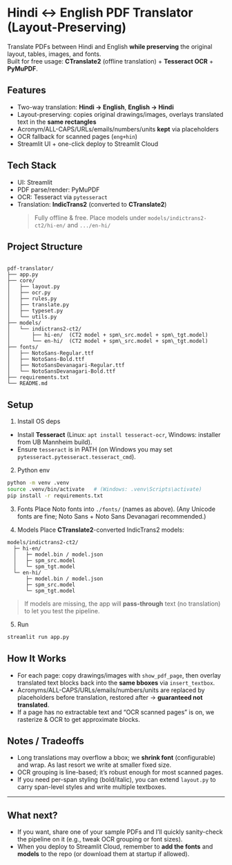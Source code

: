 # Hindi ↔ English PDF Translator (Layout-Preserving)

Translate PDFs between Hindi and English **while preserving** the original layout, tables, images, and fonts.  
Built for free usage: **CTranslate2** (offline translation) + **Tesseract OCR** + **PyMuPDF**.

## Features
- Two-way translation: **Hindi → English**, **English → Hindi**
- Layout-preserving: copies original drawings/images, overlays translated text in the **same rectangles**
- Acronym/ALL-CAPS/URLs/emails/numbers/units **kept** via placeholders
- OCR fallback for scanned pages (`eng+hin`)
- Streamlit UI + one-click deploy to Streamlit Cloud

## Tech Stack
- UI: Streamlit
- PDF parse/render: PyMuPDF
- OCR: Tesseract via `pytesseract`
- Translation: **IndicTrans2** (converted to **CTranslate2**)  
  > Fully offline & free. Place models under `models/indictrans2-ct2/hi-en/` and `.../en-hi/`

## Project Structure
```

pdf-translator/
├── app.py
├── core/
│   ├── layout.py
│   ├── ocr.py
│   ├── rules.py
│   ├── translate.py
│   ├── typeset.py
│   └── utils.py
├── models/
│   └── indictrans2-ct2/
│       ├── hi-en/  (CT2 model + spm\_src.model + spm\_tgt.model)
│       └── en-hi/  (CT2 model + spm\_src.model + spm\_tgt.model)
├── fonts/
│   ├── NotoSans-Regular.ttf
│   ├── NotoSans-Bold.ttf
│   ├── NotoSansDevanagari-Regular.ttf
│   └── NotoSansDevanagari-Bold.ttf
├── requirements.txt
└── README.md

````

## Setup

1) Install OS deps
- Install **Tesseract** (Linux: `apt install tesseract-ocr`, Windows: installer from UB Mannheim build).
- Ensure `tesseract` is in PATH (on Windows you may set `pytesseract.pytesseract.tesseract_cmd`).

2) Python env
```bash
python -m venv .venv
source .venv/bin/activate   # (Windows: .venv\Scripts\activate)
pip install -r requirements.txt
````

3. Fonts
   Place Noto fonts into `./fonts/` (names as above).
   (Any Unicode fonts are fine; Noto Sans + Noto Sans Devanagari recommended.)

4. Models
   Place **CTranslate2**-converted IndicTrans2 models:

```
models/indictrans2-ct2/
  ├─ hi-en/
  │   ├─ model.bin / model.json
  │   ├─ spm_src.model
  │   └─ spm_tgt.model
  └─ en-hi/
      ├─ model.bin / model.json
      ├─ spm_src.model
      └─ spm_tgt.model
```

> If models are missing, the app will **pass-through** text (no translation) to let you test the pipeline.

5. Run

```bash
streamlit run app.py
```

## How It Works

* For each page: copy drawings/images with `show_pdf_page`, then overlay translated text blocks back into the **same bboxes** via `insert_textbox`.
* Acronyms/ALL-CAPS/URLs/emails/numbers/units are replaced by placeholders before translation, restored after → **guaranteed not translated**.
* If a page has no extractable text and “OCR scanned pages” is on, we rasterize & OCR to get approximate blocks.

## Notes / Tradeoffs

* Long translations may overflow a bbox; we **shrink font** (configurable) and wrap. As last resort we write at smaller fixed size.
* OCR grouping is line-based; it’s robust enough for most scanned pages.
* If you need per-span styling (bold/italic), you can extend `layout.py` to carry span-level styles and write multiple textboxes.

---

## What next?
- If you want, share one of your sample PDFs and I’ll quickly sanity-check the pipeline on it (e.g., tweak OCR grouping or font sizes).
- When you deploy to Streamlit Cloud, remember to **add the fonts** and **models** to the repo (or download them at startup if allowed).

